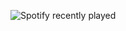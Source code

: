 ![Spotify recently played](https://open.spotify.com/embed/playlist/17QzAZuxfMfNfxEeFEzHm1?utm_source=generator)
